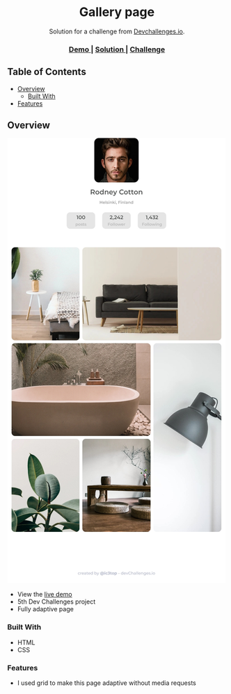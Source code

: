 <h1 align="center">Gallery page</h1>

<div align="center">
   Solution for a challenge from <a href="http://devchallenges.io" target="_blank">Devchallenges.io</a>.
</div>

<div align="center">
  <h3>
    <a href="https://ic3top.github.io/devChallenges/my-gallery-master/solution/src/index.html">
      Demo
    </a>
    <span> | </span>
    <a href="https://devchallenges.io/solutions/xZUDKqpXhFvM7ow048cS">
      Solution
    </a>
    <span> | </span>
    <a href="https://devchallenges.io/challenges/gcbWLxG6wdennelX7b8I">
      Challenge
    </a>
  </h3>
</div>

<!-- TABLE OF CONTENTS -->

## Table of Contents

- [Overview](#overview)
  - [Built With](#built-with)
- [Features](#features)

<!-- OVERVIEW -->

## Overview

![demo of the web-page](./screenshots/demo.jpg)

- View the [live demo](https://ic3top.github.io/devChallenges/my-gallery-master/solution/src/index.html)
- 5th Dev Challenges project
- Fully adaptive page

### Built With

- HTML
- CSS

### Features

- I used grid to make this page adaptive without media requests


